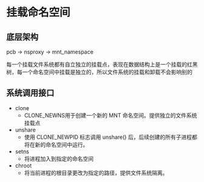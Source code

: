 # 挂载命名空间

## 底层架构

pcb -> nsproxy -> mnt_namespace

每一个挂载文件系统都有自立独立的挂载点，表现在数据结构上是一个挂载的红黑树，每一个命名空间中挂载是独立的，所以文件系统的挂载和卸载不会影响别的

## 系统调用接口
 

- clone
    - CLONE_NEWNS用于创建一个新的 MNT 命名空间。提供独立的文件系统挂载点
- unshare 
    - 使用 CLONE_NEWPID 标志调用 unshare() 后，后续创建的所有子进程都将在新的命名空间中运行。
- setns
    - 将进程加入到指定的命名空间
- chroot 
    - 将当前进程的根目录更改为指定的路径，提供文件系统隔离。